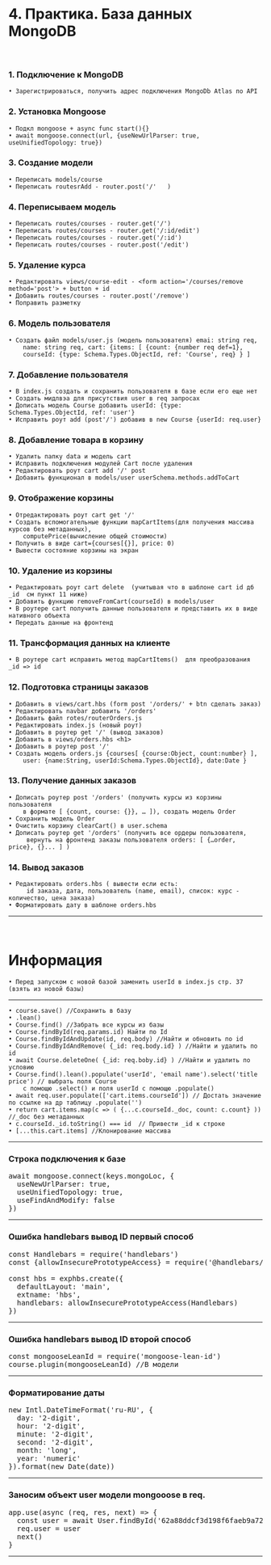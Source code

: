 # 4. Практика. База данных MongoDB
&emsp;  
### 1. Подключение к MongoDB
	• Зарегистрироваться, получить адрес подключения MongoDb Atlas по API

### 2.  Установка Mongoose
	• Подкл mongoose + async func start(){}
	• await mongoose.connect(url, {useNewUrlParser: true, useUnifiedTopology: true})

### 3. Создание модели
	• Переписать models/course 
	• Переписать routesrAdd - router.post('/'   )

### 4. Переписываем модель
	• Переписать routes/courses - router.get('/')
	• Переписать routes/courses - router.get('/:id/edit')
	• Переписать routes/courses - router.get('/:id')
	• Переписать routes/courses - router.post('/edit')

### 5. Удаление курса
	• Редактировать views/course-edit - <form action='/courses/remove method='post'> + button + id
	• Добавить routes/courses - router.post('/remove')
	• Поправить разметку

### 6. Модель пользователя
	• Создать файл models/user.js (модель пользователя) emai: string req, 
		name: string req, cart: {items: [ {count: {number req def=1}, 
		courseId: {type: Schema.Types.ObjectId, ref: 'Course', req} } ]

### 7. Добавление пользователя
	• В index.js создать и сохранить пользователя в базе если его еще нет
	• Создать мидлвэа для присутствия user в req запросах
	• Дописать модель Course добавить userId: {type: Schema.Types.ObjectId, ref: 'user'}
	• Исправить роут add (post'/') добавив в new Course {userId: req.user}

### 8. Добавление товара в корзину
	• Удалить папку data и модель cart 
	• Исправить подключения модулей Cart после удаления
	• Редактировать роут cart add '/' post
	• Добавить функционал в models/user userSchema.methods.addToCart

### 9. Отображение корзины
	• Отредактировать роут cart get '/' 
	• Создать вспомогательные функции mapCartItems(для получения массива курсов без метаданных), 
		computePrice(вычисление общей стоимости) 
	• Получить в виде cart={courses[{}], price: 0)
	• Вывести состояние корзины на экран

### 10. Удаление из корзины
	• Редактировать роут cart delete  (учитывая что в шаблоне cart id дб _id  см пункт 11 ниже)
	• Добавить функцию removeFromCart(courseId) в models/user
	• В роутере cart получить данные пользователя и представить их в виде нативного объекта
	• Передать данные на фронтенд

### 11. Трансформация данных на клиенте
	• В роутере cart исправить метод mapCartItems()  для преобразования _id => id

### 12. Подготовка страницы заказов
	• Добавить в views/cart.hbs (form post '/orders/' + btn cделать заказ)
	• Редактировать navbar добавить '/orders'
	• Добавить файл rotes/routerOrders.js
	• Редактировать index.js (новый роут)
	• Добавить в роутер get '/' (вывод заказов)
	• Добавить в views/orders.hbs <h1>
	• Добавить в роутер post '/'
	• Создать модель orders.js {courses[ {course:Object, count:number} ], 
		user: {name:String, userId:Schema.Types.ObjectId}, date:Date } 

### 13. Получение данных заказов
	• Дописать роутер post '/orders' (получить курсы из корзины пользователя 
		в формате [ {count, course: {}}, … ]), создать модель Order
	• Сохранить модель Order
	• Очистить корзину clearCart() в user.schema
	• Дописать роутер get '/orders' (получить все ордеры пользователя,
		 вернуть на фронтенд заказы пользователя orders: [ {…order, price}, {}... ] )

### 14. Вывод заказов
	• Редактировать orders.hbs ( вывести если есть:
		 id заказа, дата, пользователь (name, email), список: курс - количество, цена заказа)
	• Форматировать дату в шаблоне orders.hbs
***
&emsp;
# Информация
	• Перед запуском с новой базой заменить userId в index.js стр. 37 (взять из новой базы)
***
	• course.save() //Сохранить в базу
	• .lean()
	• Course.find() //Забрать все курсы из базы
	• Course.findById(req.params.id) Найти по Id
	• Course.findByIdAndUpdate(id, req.body) //Найти и обновить по id
	• Course.findByIdAndRemove( {_id: req.body.id} ) //Найти и удалить по id
	• await Course.deleteOne( {_id: req.boby.id} ) //Найти и удалить по условию
	• Course.find().lean().populate('userId', 'email name').select('title price') // выбрать поля Course 
		с помощю .select() и поля userId c помощю .populate()
	• await req.user.populate(['cart.items.courseId']) // Достать значение по ссылке на др таблицу .populate('')
	• return cart.items.map(c => ( {...c.courseId._doc, count: c.count} )) //_doc без метаданных
	• c.courseId._id.toString() === id  // Привести _id к строке
	• [...this.cart.items] //Клонирование массива
***
### Строка подключения к базе
<pre>
await mongoose.connect(keys.mongoLoc, {
  useNewUrlParser: true, 
  useUnifiedTopology: true, 
  useFindAndModify: false
})
</pre>
***
### Ошибка handlebars вывод ID первый способ
<pre>
const Handlebars = require('handlebars')
const {allowInsecurePrototypeAccess} = require('@handlebars/allow-prototype-access')

const hbs = exphbs.create({
  defaultLayout: 'main',
  extname: 'hbs',
  handlebars: allowInsecurePrototypeAccess(Handlebars)
})</pre>
***
### Ошибка handlebars вывод ID второй способ
<pre>
const mongooseLeanId = require('mongoose-lean-id')
course.plugin(mongooseLeanId) //В модели
</pre>
***
### Форматирование даты
<pre>
new Intl.DateTimeFormat('ru-RU', {
  day: '2-digit',
  hour: '2-digit',
  minute: '2-digit',
  second: '2-digit',
  month: 'long',
  year: 'numeric'
}).format(new Date(date))
</pre>
***
### Заносим объект user модели mongooose в req.
<pre>
app.use(async (req, res, next) => {
  const user = await User.findById('62a88ddcf3d198f6faeb9a72')
  req.user = user   
  next()
}
</pre>
***